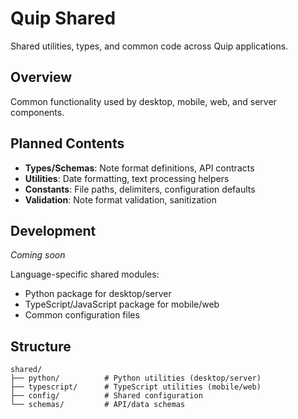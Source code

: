 # Quip Shared

Shared utilities, types, and common code across Quip applications.

## Overview

Common functionality used by desktop, mobile, web, and server components.

## Planned Contents

- **Types/Schemas**: Note format definitions, API contracts
- **Utilities**: Date formatting, text processing helpers
- **Constants**: File paths, delimiters, configuration defaults
- **Validation**: Note format validation, sanitization

## Development

*Coming soon*

Language-specific shared modules:
- Python package for desktop/server
- TypeScript/JavaScript package for mobile/web
- Common configuration files

## Structure

```
shared/
├── python/          # Python utilities (desktop/server)
├── typescript/      # TypeScript utilities (mobile/web)
├── config/          # Shared configuration
└── schemas/         # API/data schemas
```

